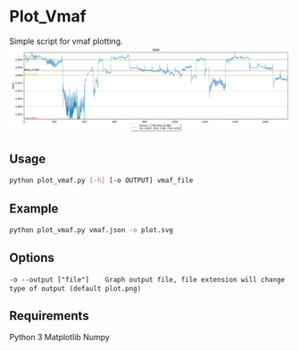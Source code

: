 # Plot_Vmaf
Simple script for vmaf plotting.
![](examples/plot.png)

## Usage
```bash
python plot_vmaf.py [-h] [-o OUTPUT] vmaf_file
```

## Example
```bash
python plot_vmaf.py vmaf.json -o plot.svg
```

## Options
```
-o --output ["file"]    Graph output file, file extension will change type of output (default plot.png)
```

## Requirements
Python 3
Matplotlib
Numpy
